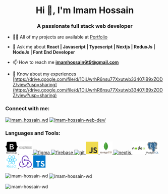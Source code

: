 <h1 align="center">Hi 👋, I'm Imam Hossain</h1>
<h3 align="center">A passionate full stack web developer</h3>


- 👨‍💻 All of my projects are available at [Portfolio](https://imam-protfolio.netlify.app/)

- 💬 Ask me about **React | Javascript | Typescript | Nextjs | ReduxJs | NodeJs | Font End Developer**

- 📫 How to reach me **imamhossain6t9@gmail.com**

- 📄 Know about my experiences [https://drive.google.com/file/d/1DiUwrhR6nsu77Xxutwb33407iB9xZODZ/view?usp=sharing](https://drive.google.com/file/d/1DiUwrhR6nsu77Xxutwb33407iB9xZODZ/view?usp=sharing)

<h3 align="left">Connect with me:</h3>
<p align="left">
<a href="https://twitter.com/imam_hossain_wd" target="blank"><img align="center" src="https://raw.githubusercontent.com/rahuldkjain/github-profile-readme-generator/master/src/images/icons/Social/twitter.svg" alt="imam_hossain_wd" height="30" width="40" /></a>
<a href="https://linkedin.com/in/imam-hossain-web-dev/" target="blank"><img align="center" src="https://raw.githubusercontent.com/rahuldkjain/github-profile-readme-generator/master/src/images/icons/Social/linked-in-alt.svg" alt="imam-hossain-web-dev/" height="30" width="40" /></a>
</p>

<h3 align="left">Languages and Tools:</h3>
<p align="left"> <a href="https://getbootstrap.com" target="_blank" rel="noreferrer"> <img src="https://raw.githubusercontent.com/devicons/devicon/master/icons/bootstrap/bootstrap-plain-wordmark.svg" alt="bootstrap" width="40" height="40"/> </a> <a href="https://expressjs.com" target="_blank" rel="noreferrer"> <img src="https://raw.githubusercontent.com/devicons/devicon/master/icons/express/express-original-wordmark.svg" alt="express" width="40" height="40"/> </a> <a href="https://www.figma.com/" target="_blank" rel="noreferrer"> <img src="https://www.vectorlogo.zone/logos/figma/figma-icon.svg" alt="figma" width="40" height="40"/> </a> <a href="https://firebase.google.com/" target="_blank" rel="noreferrer"> <img src="https://www.vectorlogo.zone/logos/firebase/firebase-icon.svg" alt="firebase" width="40" height="40"/> </a> <a href="https://git-scm.com/" target="_blank" rel="noreferrer"> <img src="https://www.vectorlogo.zone/logos/git-scm/git-scm-icon.svg" alt="git" width="40" height="40"/> </a> <a href="https://developer.mozilla.org/en-US/docs/Web/JavaScript" target="_blank" rel="noreferrer"> <img src="https://raw.githubusercontent.com/devicons/devicon/master/icons/javascript/javascript-original.svg" alt="javascript" width="40" height="40"/> </a> <a href="https://www.mongodb.com/" target="_blank" rel="noreferrer"> <img src="https://raw.githubusercontent.com/devicons/devicon/master/icons/mongodb/mongodb-original-wordmark.svg" alt="mongodb" width="40" height="40"/> </a> <a href="https://nextjs.org/" target="_blank" rel="noreferrer"> <img src="https://cdn.worldvectorlogo.com/logos/nextjs-2.svg" alt="nextjs" width="40" height="40"/> </a> <a href="https://nodejs.org" target="_blank" rel="noreferrer"> <img src="https://raw.githubusercontent.com/devicons/devicon/master/icons/nodejs/nodejs-original-wordmark.svg" alt="nodejs" width="40" height="40"/> </a> <a href="https://www.postgresql.org" target="_blank" rel="noreferrer"> <img src="https://raw.githubusercontent.com/devicons/devicon/master/icons/postgresql/postgresql-original-wordmark.svg" alt="postgresql" width="40" height="40"/> </a> <a href="https://reactjs.org/" target="_blank" rel="noreferrer"> <img src="https://raw.githubusercontent.com/devicons/devicon/master/icons/react/react-original-wordmark.svg" alt="react" width="40" height="40"/> </a> <a href="https://redux.js.org" target="_blank" rel="noreferrer"> <img src="https://raw.githubusercontent.com/devicons/devicon/master/icons/redux/redux-original.svg" alt="redux" width="40" height="40"/> </a> <a href="https://www.typescriptlang.org/" target="_blank" rel="noreferrer"> <img src="https://raw.githubusercontent.com/devicons/devicon/master/icons/typescript/typescript-original.svg" alt="typescript" width="40" height="40"/> </a> </p>

<p><img align="left" src="https://github-readme-stats.vercel.app/api/top-langs?username=imam-hossain-wd&show_icons=true&locale=en&layout=compact" alt="imam-hossain-wd" /></p>

<p>&nbsp;<img align="center" src="https://github-readme-stats.vercel.app/api?username=imam-hossain-wd&show_icons=true&locale=en" alt="imam-hossain-wd" /></p>

<p><img align="center" src="https://github-readme-streak-stats.herokuapp.com/?user=imam-hossain-wd&" alt="imam-hossain-wd" /></p>
